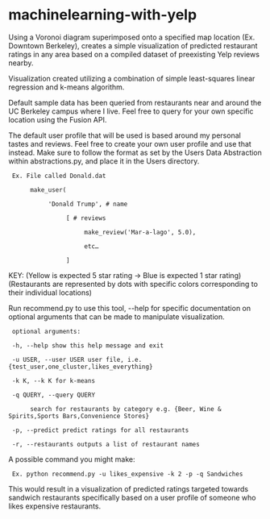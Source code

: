 # machinelearning-with-yelp

Using a Voronoi diagram superimposed onto a specified map location (Ex. Downtown Berkeley), creates a simple visualization of predicted restaurant ratings in any area based on a compiled dataset of preexisting Yelp reviews nearby.

Visualization created utilizing a combination of simple least-squares linear regression and k-means algorithm.

Default sample data has been queried from restaurants near and around the UC Berkeley campus where I live. Feel free to query for your own specific location using the Fusion API.

The default user profile that will be used is based around my personal tastes and reviews. Feel free to create your own user profile and use that instead. Make sure to follow the format as set by the Users Data Abstraction within abstractions.py, and place it in the Users directory.

     Ex. File called Donald.dat

          make_user(

               'Donald Trump', # name

                    [ # reviews

                         make_review('Mar-a-lago', 5.0),
                         
                         etc…

                    ]

KEY: (Yellow is expected 5 star rating -> Blue is expected 1 star rating) (Restaurants are represented by dots with specific colors corresponding to their individual locations)

Run recommend.py to use this tool, --help for specific documentation on optional arguments that can be made to manipulate visualization.

     optional arguments:

     -h, --help show this help message and exit

     -u USER, --user USER user file, i.e. {test_user,one_cluster,likes_everything}

     -k K, --k K for k-means

     -q QUERY, --query QUERY

          search for restaurants by category e.g. {Beer, Wine & Spirits,Sports Bars,Convenience Stores}

     -p, --predict predict ratings for all restaurants

     -r, --restaurants outputs a list of restaurant names

A possible command you might make:

     Ex. python recommend.py -u likes_expensive -k 2 -p -q Sandwiches

This would result in a visualization of predicted ratings targeted towards sandwich restaurants specifically based on a user profile of someone who likes expensive restaurants.
